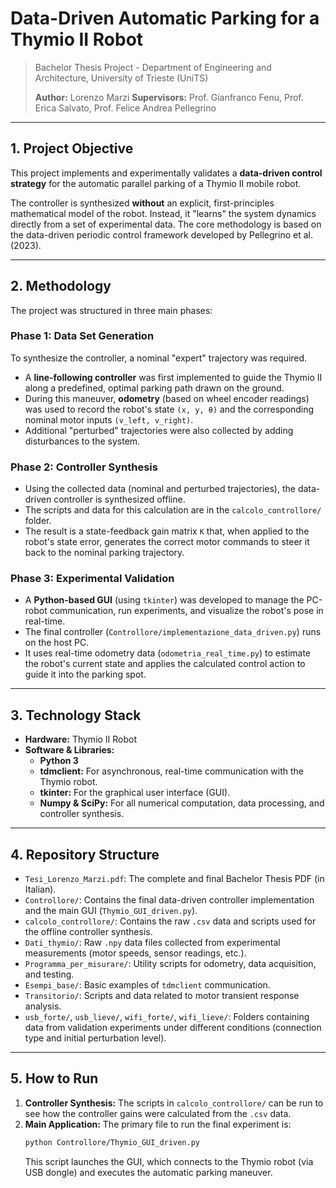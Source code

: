 # Data-Driven Automatic Parking for a Thymio II Robot

> Bachelor Thesis Project - Department of Engineering and Architecture, University of Trieste (UniTS)
> 
> **Author:** Lorenzo Marzi 
> **Supervisors:** Prof. Gianfranco Fenu, Prof. Erica Salvato, Prof. Felice Andrea Pellegrino 

---

## 1. Project Objective

This project implements and experimentally validates a **data-driven control strategy** for the automatic parallel parking of a Thymio II mobile robot.

The controller is synthesized **without** an explicit, first-principles mathematical model of the robot. Instead, it "learns" the system dynamics directly from a set of experimental data. The core methodology is based on the data-driven periodic control framework developed by Pellegrino et al. (2023).

---

## 2. Methodology

The project was structured in three main phases:

### Phase 1: Data Set Generation
To synthesize the controller, a nominal "expert" trajectory was required.
* A **line-following controller** was first implemented to guide the Thymio II along a predefined, optimal parking path drawn on the ground.
* During this maneuver, **odometry** (based on wheel encoder readings) was used to record the robot's state `(x, y, θ)` and the corresponding nominal motor inputs `(v_left, v_right)`.
* Additional "perturbed" trajectories were also collected by adding disturbances to the system.

### Phase 2: Controller Synthesis
* Using the collected data (nominal and perturbed trajectories), the data-driven controller is synthesized offline.
* The scripts and data for this calculation are in the `calcolo_controllore/` folder.
* The result is a state-feedback gain matrix `K` that, when applied to the robot's state error, generates the correct motor commands to steer it back to the nominal parking trajectory.

### Phase 3: Experimental Validation
* A **Python-based GUI** (using `tkinter`) was developed to manage the PC-robot communication, run experiments, and visualize the robot's pose in real-time.
* The final controller (`Controllore/implementazione_data_driven.py`) runs on the host PC.
* It uses real-time odometry data (`odometria_real_time.py`) to estimate the robot's current state and applies the calculated control action to guide it into the parking spot.

---

## 3. Technology Stack

* **Hardware:** Thymio II Robot
* **Software & Libraries:**
    * **Python 3**
    * **tdmclient:** For asynchronous, real-time communication with the Thymio robot.
    * **tkinter:** For the graphical user interface (GUI).
    * **Numpy & SciPy:** For all numerical computation, data processing, and controller synthesis.

---

## 4. Repository Structure

* `Tesi_Lorenzo_Marzi.pdf`: The complete and final Bachelor Thesis PDF (in Italian).
* `Controllore/`: Contains the final data-driven controller implementation and the main GUI (`Thymio_GUI_driven.py`).
* `calcolo_controllore/`: Contains the raw `.csv` data and scripts used for the offline controller synthesis.
* `Dati_thymio/`: Raw `.npy` data files collected from experimental measurements (motor speeds, sensor readings, etc.).
* `Programma_per_misurare/`: Utility scripts for odometry, data acquisition, and testing.
* `Esempi_base/`: Basic examples of `tdmclient` communication.
* `Transitorio/`: Scripts and data related to motor transient response analysis.
* `usb_forte/`, `usb_lieve/`, `wifi_forte/`, `wifi_lieve/`: Folders containing data from validation experiments under different conditions (connection type and initial perturbation level).

---

## 5. How to Run

1.  **Controller Synthesis:** The scripts in `calcolo_controllore/` can be run to see how the controller gains were calculated from the `.csv` data.
2.  **Main Application:** The primary file to run the final experiment is:
    ```bash
    python Controllore/Thymio_GUI_driven.py 
    ```
    This script launches the GUI, which connects to the Thymio robot (via USB dongle) and executes the automatic parking maneuver.
